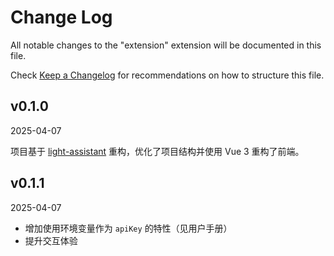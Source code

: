 # Change Log

All notable changes to the "extension" extension will be documented in this file.

Check [Keep a Changelog](http://keepachangelog.com/) for recommendations on how to structure this file.

## v0.1.0

2025-04-07

项目基于 [light-assistant](https://github.com/HiMeditator/light-assistant) 重构，优化了项目结构并使用 Vue 3 重构了前端。

## v0.1.1

2025-04-07

- 增加使用环境变量作为 `apiKey` 的特性（见用户手册）
- 提升交互体验
